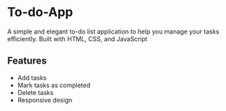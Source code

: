 # To-do-App
A simple and elegant to-do list application to help you manage your tasks efficiently. Built with HTML, CSS, and JavaScript

## Features

- Add tasks
- Mark tasks as completed
- Delete tasks
- Responsive design
